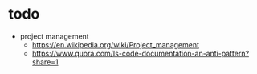 # todo

- project management
  - https://en.wikipedia.org/wiki/Project_management
  - https://www.quora.com/Is-code-documentation-an-anti-pattern?share=1